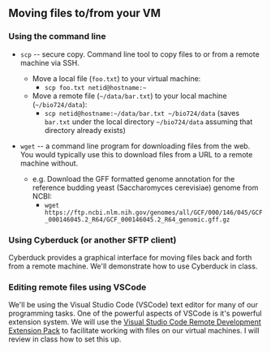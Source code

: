
## Moving files to/from your VM


### Using the command line

* `scp` -- secure copy.  Command line tool to copy files to or from a remote machine via SSH.
  * Move a local file (`foo.txt`) to your virtual machine: 
    - `scp foo.txt netid@hostname:~`
  * Move a remote file (`~/data/bar.txt`) to your local machine (`~/bio724/data`):
    - `scp netid@hostname:~/data/bar.txt ~/bio724/data` (saves `bar.txt` under the local directory `~/bio724/data` assuming that directory already exists)

* `wget` -- a command line program for downloading files from the web. You would typically use this to download files from a URL to a remote machine without.
    * e.g. Download the GFF formatted genome annotation for the reference budding yeast (Saccharomyces cerevisiae) genome from NCBI:
      - `wget https://ftp.ncbi.nlm.nih.gov/genomes/all/GCF/000/146/045/GCF_000146045.2_R64/GCF_000146045.2_R64_genomic.gff.gz`



### Using Cyberduck (or another SFTP client)

Cyberduck provides a graphical interface for moving files back and forth from a remote machine.  We'll demonstrate how to use Cyberduck in class.


### Editing remote files using VSCode

We'll be using the Visual Studio Code (VSCode) text editor for many of our programming tasks.  One of the powerful aspects of VSCode is it's powerful extension system. We will use the [Visual Studio Code Remote Development Extension Pack](https://marketplace.visualstudio.com/items?itemName=ms-vscode-remote.vscode-remote-extensionpack) to facilitate working with files on our virtual machines. I will review in class how to set this up.